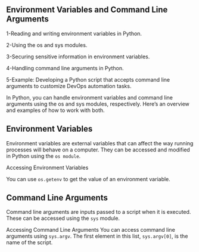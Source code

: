 Environment Variables and Command Line Arguments
---------------------------------------------------------------------
1-Reading and writing environment variables in Python.

2-Using the os and sys modules.

3-Securing sensitive information in environment variables.

4-Handling command line arguments in Python.

5-Example: Developing a Python script that accepts command line arguments to customize DevOps automation tasks.


In Python, you can handle environment variables and command line arguments using the os and sys modules, respectively. Here’s an overview and examples of how to work with both.

Environment Variables
---------------------
Environment variables are external variables that can affect the way running processes will behave on a computer. They can be accessed and modified in Python using the `os module`.

Accessing Environment Variables

You can use `os.getenv` to get the value of an environment variable.

Command Line Arguments
----------------------

Command line arguments are inputs passed to a script when it is executed. These can be accessed using the `sys` module.

Accessing Command Line Arguments
You can access command line arguments using `sys.argv`. The first element in this list, `sys.argv[0]`, is the name of the script.



